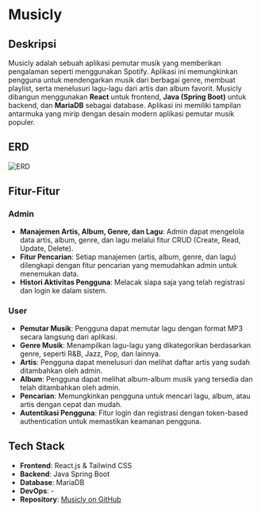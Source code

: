 # Musicly

## Deskripsi
Musicly adalah sebuah aplikasi pemutar musik yang memberikan pengalaman seperti menggunakan Spotify. Aplikasi ini memungkinkan pengguna untuk mendengarkan musik dari berbagai genre, membuat playlist, serta menelusuri lagu-lagu dari artis dan album favorit. Musicly dibangun menggunakan **React** untuk frontend, **Java (Spring Boot)** untuk backend, dan **MariaDB** sebagai database. Aplikasi ini memiliki tampilan antarmuka yang mirip dengan desain modern aplikasi pemutar musik populer.

## ERD

![ERD](../frontend/public/ERD.png)

## Fitur-Fitur

### Admin
- **Manajemen Artis, Album, Genre, dan Lagu**: Admin dapat mengelola data artis, album, genre, dan lagu melalui fitur CRUD (Create, Read, Update, Delete).
- **Fitur Pencarian**: Setiap manajemen (artis, album, genre, dan lagu) dilengkapi dengan fitur pencarian yang memudahkan admin untuk menemukan data.
- **Histori Aktivitas Pengguna**: Melacak siapa saja yang telah registrasi dan login ke dalam sistem.

### User
- **Pemutar Musik**: Pengguna dapat memutar lagu dengan format MP3 secara langsung dari aplikasi.
- **Genre Musik**: Menampilkan lagu-lagu yang dikategorikan berdasarkan genre, seperti R&B, Jazz, Pop, dan lainnya.
- **Artis**: Pengguna dapat menelusuri dan melihat daftar artis yang sudah ditambahkan oleh admin.
- **Album**: Pengguna dapat melihat album-album musik yang tersedia dan telah ditambahkan oleh admin.
- **Pencarian**: Memungkinkan pengguna untuk mencari lagu, album, atau artis dengan cepat dan mudah.
- **Autentikasi Pengguna**: Fitur login dan registrasi dengan token-based authentication untuk memastikan keamanan pengguna.

## Tech Stack
- **Frontend**: React.js & Tailwind CSS
- **Backend**: Java Spring Boot
- **Database**: MariaDB
- **DevOps**: -
- **Repository**: [Musicly on GitHub](https://github.com/sitifitriyani/Musicly)
